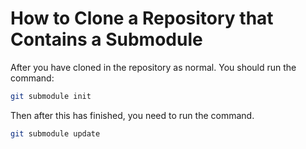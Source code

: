 # How to Clone a Repository that Contains a Submodule

After you have cloned in the repository as normal. You should run the command:
```sh
git submodule init
```

Then after this has finished, you need to run the command.
```sh
git submodule update
```